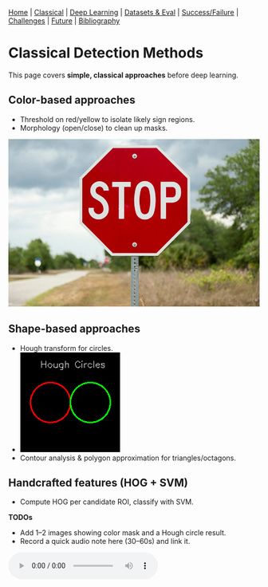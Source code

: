 [Home](index.md) | [Classical](classical.md) | [Deep Learning](deep-learning.md) | [Datasets & Eval](datasets.md) | [Success/Failure](successes-failures.md) | [Challenges](challenges.md) | [Future](future.md) | [Bibliography](bibliography.md)


# Classical Detection Methods

This page covers **simple, classical approaches** before deep learning.

## Color-based approaches
- Threshold on red/yellow to isolate likely sign regions.
- Morphology (open/close) to clean up masks.

![Stop Sign Example](assets/images/stop.jpg)

## Shape-based approaches
- Hough transform for circles.
- ![Hough Example](assets/images/hough-example.png) 
- Contour analysis & polygon approximation for triangles/octagons.

## Handcrafted features (HOG + SVM)
- Compute HOG per candidate ROI, classify with SVM.

**TODOs**
- Add 1–2 images showing color mask and a Hough circle result.
- Record a quick audio note here (30–60s) and link it.

<audio controls src="assets/audio/classical.mp3">Your browser does not support audio.</audio>
